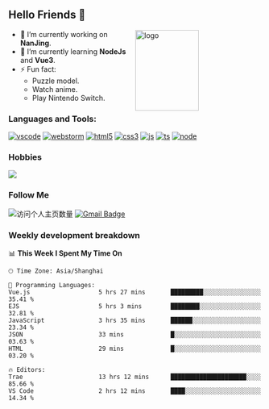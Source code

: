 ## Hello Friends 👋

<img src="https://github-readme-stats.vercel.app/api?username=Eugeniocode&show_icons=true&theme=vue" alt="logo" height="160" align="right" width="50%" />

- 🔭 I’m currently working on **NanJing**.
- 🌱 I’m currently learning **NodeJs** and **Vue3**.
- ⚡ Fun fact: 
  - Puzzle model.
  - Watch anime.
  - Play Nintendo Switch.



### Languages and Tools:

[![vscode](https://img.shields.io/badge/Visual%20Studio%20Code-blue?style=flat-square&logo=visualstudiocode&logoColor=ffffff)]()
[![webstorm](https://img.shields.io/badge/webstorm-528DD7?style=flat-square&logo=webstorm&logoColor=#ffffff)]()
[![html5](https://img.shields.io/badge/-HTML5-F16528?style=flat-square&logo=html5&logoColor=ffffff)]()
[![css3](https://img.shields.io/badge/-CSS3-3699D5?style=flat-square&logo=css3&logoColor=ffffff)]()
[![js](https://img.shields.io/badge/-Javascript-F0DA50?style=flat-square&logo=javascript&logoColor=ffffff)]()
[![ts](https://img.shields.io/badge/-Typescript-083061?style=flat-square&logo=typescript&logoColor=ffffff)]()
[![node](https://img.shields.io/badge/-Node.js-80BD00?style=flat-square&logo=nodedotjs&logoColor=ffffff)]()


### Hobbies

![](https://img.shields.io/badge/-Nintendo%20Switch-e60012?style=flat-square&logo=nintendo%20switch&logoColor=ffffff)

### Follow Me
![访问个人主页数量](https://komarev.com/ghpvc/?username=Eugeniocode&color=blue)
[![Gmail Badge](https://img.shields.io/badge/mail-eugeniocode@yeah.net-blue?style=flat&logo=Gmail&logoColor=white&link=mailto:eugeniocode@yeah.net)](mailto:eugeniocode@yeah.net)


### Weekly development breakdown
<!--START_SECTION:waka-->
📊 **This Week I Spent My Time On** 

```text
🕑︎ Time Zone: Asia/Shanghai

💬 Programming Languages: 
Vue.js                   5 hrs 27 mins       █████████░░░░░░░░░░░░░░░░   35.41 % 
EJS                      5 hrs 3 mins        ████████░░░░░░░░░░░░░░░░░   32.81 % 
JavaScript               3 hrs 35 mins       ██████░░░░░░░░░░░░░░░░░░░   23.34 % 
JSON                     33 mins             █░░░░░░░░░░░░░░░░░░░░░░░░   03.63 % 
HTML                     29 mins             █░░░░░░░░░░░░░░░░░░░░░░░░   03.20 % 

🔥 Editors: 
Trae                     13 hrs 12 mins      █████████████████████░░░░   85.66 % 
VS Code                  2 hrs 12 mins       ████░░░░░░░░░░░░░░░░░░░░░   14.34 % 
```


<!--END_SECTION:waka-->

